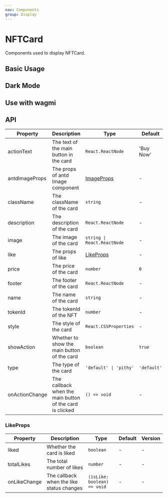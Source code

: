 ```yaml
---
nav: Components
group: Display
---
```


# NFTCard

Components used to display NFTCard.

## Basic Usage

<code src="./demos/basic.tsx"></code>

## Dark Mode

<code src="./demos/dark-mode.tsx"></code>

## Use with wagmi

<code src="./demos/wagmi.tsx"></code>

## API

| Property | Description | Type | Default | Version |
| --- | --- | --- | --- | --- |
| actionText | The text of the main button in the card | `React.ReactNode` | 'Buy Now' | - |
| antdImageProps | The props of antd Image component | [ImageProps](https://ant-design.antgroup.com/components/image#api) | - | - |
| className | The className of the card | `string` | - | - |
| description | The description of the card | `React.ReactNode` | - | - |
| image | The image of the card | `string \| React.ReactNode` | - | - |
| like | The props of like | [LikeProps](#likeprops) | - | - |
| price | The price of the card | `number` | `0` | - |
| footer | The footer of the card | `React.ReactNode` | - | - |
| name | The name of the card | `string` | - | - |
| tokenId | The tokenId of the NFT | `number` | - | - |
| style | The style of the card | `React.CSSProperties` | - | - |
| showAction | Whether to show the main button of the card | `boolean` | `true` | - |
| type | The type of the card | `'default' \| 'pithy'` | `'default'` | - |
| onActionChange | The callback when the main button of the card is clicked | `() => void` | - | - |

### LikeProps

| Property | Description | Type | Default | Version |
| --- | --- | --- | --- | --- |
| liked | Whether the card is liked | `boolean` | - | - |
| totalLikes | The total number of likes | `number` | - | - |
| onLikeChange | The callback when the like status changes | `(isLike: boolean) => void` | - | - |
